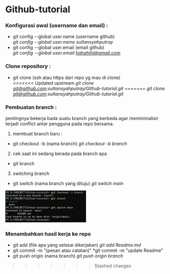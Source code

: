 # Github-tutorial

### Konfigurasi awal (username dan email) :
- git config --global user.name (username github) <br>
*git config --global user.name sultansyahputray*
- git config --global user.email (email github) <br>
*git config --global user.email hahahihi@gmail.com*

### Clone repository :
- git clone (ssh atau https dari repo yg mau di clone) <br>
<<<<<<< Updated upstream
*git clone git@github.com:sultansyahputray/Github-tutorial.git*
=======
*git clone git@github.com:sultansyahputray/Github-tutorial.git*

### Pembuatan branch :
pentingnya bekerja bada suatu branch yang berbeda agar meminimalisir terjadi conflict antar pengguna pada repo bersama.
1. membuat branch baru :
- git checkout -b (nama branch)
*git checkout -b branch*

2. cek saat ini sedang berada pada branch apa 
- git branch

3. switching branch
- git switch (nama branch yang dituju)
*git switch main*

<img src="img/branch.png" alt="image" width=50%/>

### Menambahkan hasil kerja ke repo
- git add (file apa yang selesai dikerjakan)
*git add Readme.md*
- git commit -m "(pesan atau catatan)"
*git commit -m "update Readme"
- git push origin (nama branch)
*git push origin branch*
>>>>>>> Stashed changes
